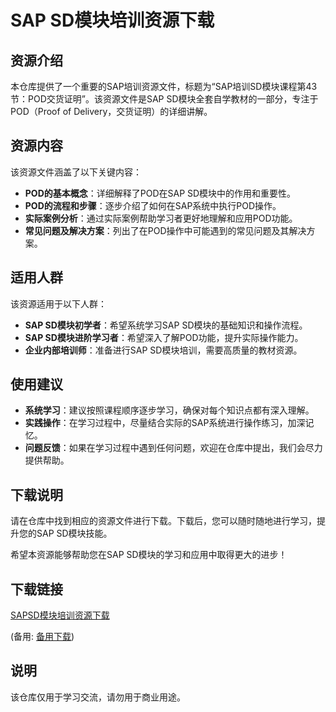 # SAP SD模块培训资源下载

## 资源介绍

本仓库提供了一个重要的SAP培训资源文件，标题为“SAP培训SD模块课程第43节：POD交货证明”。该资源文件是SAP SD模块全套自学教材的一部分，专注于POD（Proof of Delivery，交货证明）的详细讲解。

## 资源内容

该资源文件涵盖了以下关键内容：

- **POD的基本概念**：详细解释了POD在SAP SD模块中的作用和重要性。
- **POD的流程和步骤**：逐步介绍了如何在SAP系统中执行POD操作。
- **实际案例分析**：通过实际案例帮助学习者更好地理解和应用POD功能。
- **常见问题及解决方案**：列出了在POD操作中可能遇到的常见问题及其解决方案。

## 适用人群

该资源适用于以下人群：

- **SAP SD模块初学者**：希望系统学习SAP SD模块的基础知识和操作流程。
- **SAP SD模块进阶学习者**：希望深入了解POD功能，提升实际操作能力。
- **企业内部培训师**：准备进行SAP SD模块培训，需要高质量的教材资源。

## 使用建议

- **系统学习**：建议按照课程顺序逐步学习，确保对每个知识点都有深入理解。
- **实践操作**：在学习过程中，尽量结合实际的SAP系统进行操作练习，加深记忆。
- **问题反馈**：如果在学习过程中遇到任何问题，欢迎在仓库中提出，我们会尽力提供帮助。

## 下载说明

请在仓库中找到相应的资源文件进行下载。下载后，您可以随时随地进行学习，提升您的SAP SD模块技能。

希望本资源能够帮助您在SAP SD模块的学习和应用中取得更大的进步！

## 下载链接
[SAPSD模块培训资源下载](https://pan.quark.cn/s/ac319b1f6fbd) 

(备用: [备用下载](https://pan.baidu.com/s/1cM0ADRC8dR6zMf9-fwLG9g?pwd=1234))

## 说明

该仓库仅用于学习交流，请勿用于商业用途。
